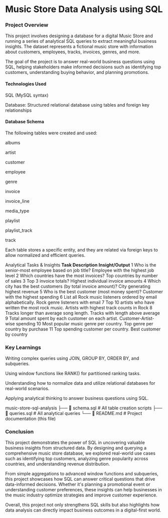 # Music Store Data Analysis using SQL

### Project Overview
This project involves designing a database for a digital Music Store and running a series of analytical SQL queries to extract meaningful business insights. The dataset represents a fictional music store with information about customers, employees, tracks, invoices, genres, and more.

The goal of the project is to answer real-world business questions using SQL, helping stakeholders make informed decisions such as identifying top customers, understanding buying behavior, and planning promotions.

#### Technologies Used
SQL (MySQL syntax)

Database: Structured relational database using tables and foreign key relationships

#### Database Schema
The following tables were created and used:

albums

artist

customer

employee

genre

invoice

invoice_line

media_type

playlist

playlist_track

track

Each table stores a specific entity, and they are related via foreign keys to allow normalized and efficient queries.

Analytical Tasks & Insights
**Task Description**	                                                    **Insight/Output**
1	Who is the senior-most employee based on job title?	                     Employee with the highest job level
2	Which countries have the most invoices?	                                 Top countries by number of sales
3	Top 3 invoice totals?	                                                   Highest individual invoice amounts
4	Which city has the best customers (by total invoice amount)?	           City generating highest revenue
5	Who is the best customer (most money spent)?	                           Customer with the highest spending
6	List all Rock music listeners ordered by email alphabetically.	         Rock genre listeners with email
7	Top 10 artists who have written the most rock music.	                   Artists with highest track counts in Rock
8	Tracks longer than average song length.	                                 Tracks with length above average
9	Total amount spent by each customer on each artist.	                     Customer-Artist-wise spending
10	Most popular music genre per country.	                                 Top genre per country by purchase
11	Top spending customer per country.	                                   Best customer by country

### Key Learnings
Writing complex queries using JOIN, GROUP BY, ORDER BY, and subqueries.

Using window functions like RANK() for partitioned ranking tasks.

Understanding how to normalize data and utilize relational databases for real-world scenarios.

Applying analytical thinking to answer business questions using SQL.

music-store-sql-analysis
├── 📄 schema.sql            # All table creation scripts
├── 📄 queries.sql           # All analytical queries
└── 📄 README.md             # Project documentation (this file)

### Conclusion
This project demonstrates the power of SQL in uncovering valuable business insights from structured data. By designing and querying a comprehensive music store database, we explored real-world use cases such as identifying top customers, analyzing genre popularity across countries, and understanding revenue distribution.

From simple aggregations to advanced window functions and subqueries, this project showcases how SQL can answer critical questions that drive data-informed decisions. Whether it's planning a promotional event or understanding customer preferences, these insights can help businesses in the music industry optimize strategies and improve customer experience.

Overall, this project not only strengthens SQL skills but also highlights how data analysis can directly impact business outcomes in a digital-first world.
